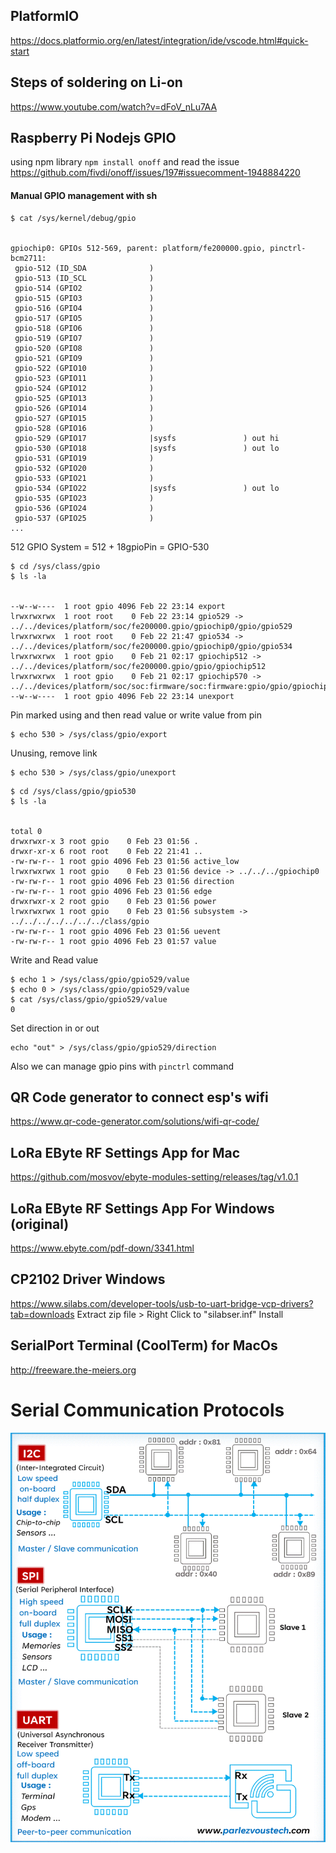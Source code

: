 ## PlatformIO 
https://docs.platformio.org/en/latest/integration/ide/vscode.html#quick-start

## Steps of soldering on Li-on 
https://www.youtube.com/watch?v=dFoV_nLu7AA

## Raspberry Pi Nodejs GPIO
using npm library ```npm install onoff``` and read the issue https://github.com/fivdi/onoff/issues/197#issuecomment-1948884220

#### Manual GPIO management with sh
```
$ cat /sys/kernel/debug/gpio


gpiochip0: GPIOs 512-569, parent: platform/fe200000.gpio, pinctrl-bcm2711:
 gpio-512 (ID_SDA              )
 gpio-513 (ID_SCL              )
 gpio-514 (GPIO2               )
 gpio-515 (GPIO3               )
 gpio-516 (GPIO4               )
 gpio-517 (GPIO5               )
 gpio-518 (GPIO6               )
 gpio-519 (GPIO7               )
 gpio-520 (GPIO8               )
 gpio-521 (GPIO9               )
 gpio-522 (GPIO10              )
 gpio-523 (GPIO11              )
 gpio-524 (GPIO12              )
 gpio-525 (GPIO13              )
 gpio-526 (GPIO14              )
 gpio-527 (GPIO15              )
 gpio-528 (GPIO16              )
 gpio-529 (GPIO17              |sysfs               ) out hi 
 gpio-530 (GPIO18              |sysfs               ) out lo 
 gpio-531 (GPIO19              )
 gpio-532 (GPIO20              )
 gpio-533 (GPIO21              )
 gpio-534 (GPIO22              |sysfs               ) out lo 
 gpio-535 (GPIO23              )
 gpio-536 (GPIO24              )
 gpio-537 (GPIO25              )
...
```
512 GPIO System = 512 + 18gpioPin = GPIO-530

```
$ cd /sys/class/gpio
$ ls -la


--w--w----  1 root gpio 4096 Feb 22 23:14 export
lrwxrwxrwx  1 root root    0 Feb 22 23:14 gpio529 -> ../../devices/platform/soc/fe200000.gpio/gpiochip0/gpio/gpio529
lrwxrwxrwx  1 root root    0 Feb 22 21:47 gpio534 -> ../../devices/platform/soc/fe200000.gpio/gpiochip0/gpio/gpio534
lrwxrwxrwx  1 root gpio    0 Feb 21 02:17 gpiochip512 -> ../../devices/platform/soc/fe200000.gpio/gpio/gpiochip512
lrwxrwxrwx  1 root gpio    0 Feb 21 02:17 gpiochip570 -> ../../devices/platform/soc/soc:firmware/soc:firmware:gpio/gpio/gpiochip570
--w--w----  1 root gpio 4096 Feb 22 23:14 unexport
```

Pin marked using and then read value or write value from pin
```
$ echo 530 > /sys/class/gpio/export
```
Unusing, remove link
```
$ echo 530 > /sys/class/gpio/unexport
```

```
$ cd /sys/class/gpio/gpio530
$ ls -la


total 0
drwxrwxr-x 3 root gpio    0 Feb 23 01:56 .
drwxr-xr-x 6 root root    0 Feb 22 21:41 ..
-rw-rw-r-- 1 root gpio 4096 Feb 23 01:56 active_low
lrwxrwxrwx 1 root gpio    0 Feb 23 01:56 device -> ../../../gpiochip0
-rw-rw-r-- 1 root gpio 4096 Feb 23 01:56 direction
-rw-rw-r-- 1 root gpio 4096 Feb 23 01:56 edge
drwxrwxr-x 2 root gpio    0 Feb 23 01:56 power
lrwxrwxrwx 1 root gpio    0 Feb 23 01:56 subsystem -> ../../../../../../../class/gpio
-rw-rw-r-- 1 root gpio 4096 Feb 23 01:56 uevent
-rw-rw-r-- 1 root gpio 4096 Feb 23 01:57 value
```

Write and Read value
```
$ echo 1 > /sys/class/gpio/gpio529/value 
$ echo 0 > /sys/class/gpio/gpio529/value
$ cat /sys/class/gpio/gpio529/value
0
```

Set direction in or out
```
echo "out" > /sys/class/gpio/gpio529/direction 
```

Also we can manage gpio pins with ```pinctrl``` command


## QR Code generator to connect esp's wifi
https://www.qr-code-generator.com/solutions/wifi-qr-code/

## LoRa EByte RF Settings App for Mac
https://github.com/mosvov/ebyte-modules-setting/releases/tag/v1.0.1

## LoRa EByte RF Settings App For Windows (original)
https://www.ebyte.com/pdf-down/3341.html

## CP2102 Driver Windows
https://www.silabs.com/developer-tools/usb-to-uart-bridge-vcp-drivers?tab=downloads
Extract zip file > Right Click to "silabser.inf" Install

## SerialPort Terminal (CoolTerm) for MacOs 
http://freeware.the-meiers.org

# Serial Communication Protocols 
![uart-i2c-spi](https://raw.githubusercontent.com/alikadir/iot/refs/heads/main/images/i2c-spi-uart.gif)
